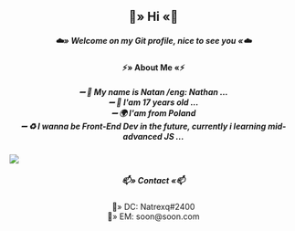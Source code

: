 <h2 align="center">
  🌙» Hi «🌙
  </h2>
<h5 align="center">☁️» Welcome on my Git profile, nice to see you «☁️</h5>
<p align="center">

  </p>
  <h4 align="center">⚡» About Me «⚡</h4>
 <h5 align="center">
  ➖ 🌙 My name is Natan /eng: Nathan ...
  <br />
 ➖ 🌵 I'am 17 years old ...
  <br />
 ➖ 🌍 I'am from Poland
  <br />
 ➖ ♻️ I wanna be Front-End Dev in the future, currently i learning mid-advanced JS ...
</h5>
<img align="center" src="https://camo.githubusercontent.com/ab4c3c731a174a63df861f7b118d6c8a6c52040a021a552628db877bd518fe84/68747470733a2f2f696d672e736869656c64732e696f2f62616467652f72656163742d2532333230323332612e7376673f7374796c653d666f722d7468652d6261646765266c6f676f3d7265616374266c6f676f436f6c6f723d253233363144414642"/>

  <br />
 <h5 align="center">📫» Contact «📫</h5>
 <p align="center">
  🌌» DC: Natrexq#2400  
   <br />
  💬» EM: soon@soon.com 
  </p>
  
   <br />
   <h6 align="center"🪐» Thats All, bye ...«🪐</h6>
  

